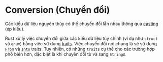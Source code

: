 # Conversion (Chuyển đổi)

Các kiểu dữ liệu nguyên thủy có thể chuyển đổi lẫn nhau thông qua [casting] (ép kiểu).

Rust xử lý việc chuyển đổi giữa các kiểu dữ liệu tùy chỉnh (ví dụ như `struct` và `enum`)
bằng việc sử dụng [traits]. Việc chuyển đổi nói chung là
sẽ sử dụng [`From`] và [`Into`] traits. Tuy nhiên, có những `traits` cụ thể cho các trường 
hợp phổ biến hơn, đặc biệt là khi chuyển đổi từ và sang `String`s.

[casting]: types/cast.md
[traits]: trait.md
[`From`]: https://doc.rust-lang.org/std/convert/trait.From.html
[`Into`]: https://doc.rust-lang.org/std/convert/trait.Into.html

